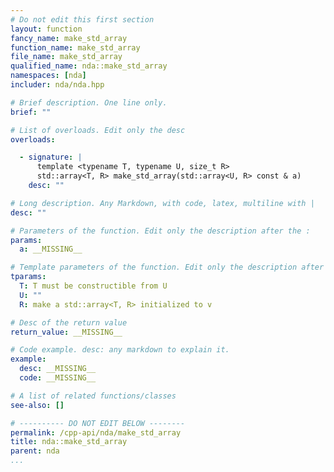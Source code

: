 ```yaml
---
# Do not edit this first section
layout: function
fancy_name: make_std_array
function_name: make_std_array
file_name: make_std_array
qualified_name: nda::make_std_array
namespaces: [nda]
includer: nda/nda.hpp

# Brief description. One line only.
brief: ""

# List of overloads. Edit only the desc
overloads:

  - signature: |
      template <typename T, typename U, size_t R>
      std::array<T, R> make_std_array(std::array<U, R> const & a)
    desc: ""

# Long description. Any Markdown, with code, latex, multiline with |
desc: ""

# Parameters of the function. Edit only the description after the :
params:
  a: __MISSING__

# Template parameters of the function. Edit only the description after the :
tparams:
  T: T must be constructible from U
  U: ""
  R: make a std::array<T, R> initialized to v

# Desc of the return value
return_value: __MISSING__

# Code example. desc: any markdown to explain it.
example:
  desc: __MISSING__
  code: __MISSING__

# A list of related functions/classes
see-also: []

# ---------- DO NOT EDIT BELOW --------
permalink: /cpp-api/nda/make_std_array
title: nda::make_std_array
parent: nda
...
```




